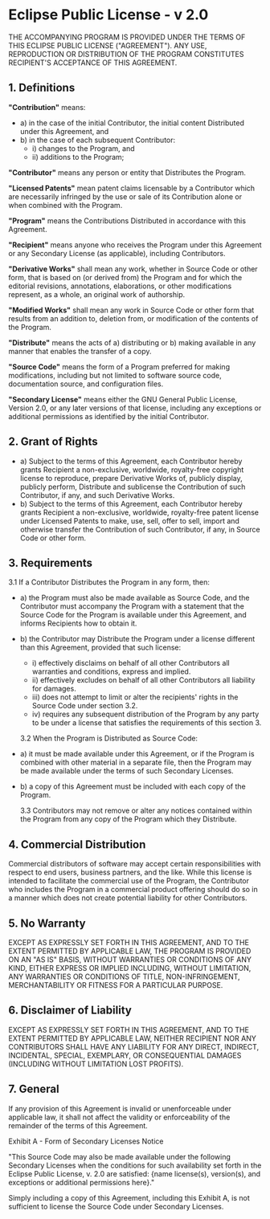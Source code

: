# Eclipse Public License - v 2.0

THE ACCOMPANYING PROGRAM IS PROVIDED UNDER THE TERMS OF THIS ECLIPSE PUBLIC LICENSE ("AGREEMENT"). ANY USE, REPRODUCTION OR DISTRIBUTION OF THE PROGRAM CONSTITUTES RECIPIENT'S ACCEPTANCE OF THIS AGREEMENT.

## 1. Definitions

**"Contribution"** means:

-   a) in the case of the initial Contributor, the initial content Distributed under this Agreement, and
-   b) in the case of each subsequent Contributor:
    -   i) changes to the Program, and
    -   ii) additions to the Program;

**"Contributor"** means any person or entity that Distributes the Program.

**"Licensed Patents"** mean patent claims licensable by a Contributor which are necessarily infringed by the use or sale of its Contribution alone or when combined with the Program.

**"Program"** means the Contributions Distributed in accordance with this Agreement.

**"Recipient"** means anyone who receives the Program under this Agreement or any Secondary License (as applicable), including Contributors.

**"Derivative Works"** shall mean any work, whether in Source Code or other form, that is based on (or derived from) the Program and for which the editorial revisions, annotations, elaborations, or other modifications represent, as a whole, an original work of authorship.

**"Modified Works"** shall mean any work in Source Code or other form that results from an addition to, deletion from, or modification of the contents of the Program.

**"Distribute"** means the acts of a) distributing or b) making available in any manner that enables the transfer of a copy.

**"Source Code"** means the form of a Program preferred for making modifications, including but not limited to software source code, documentation source, and configuration files.

**"Secondary License"** means either the GNU General Public License, Version 2.0, or any later versions of that license, including any exceptions or additional permissions as identified by the initial Contributor.

## 2. Grant of Rights

-   a) Subject to the terms of this Agreement, each Contributor hereby grants Recipient a non-exclusive, worldwide, royalty-free copyright license to reproduce, prepare Derivative Works of, publicly display, publicly perform, Distribute and sublicense the Contribution of such Contributor, if any, and such Derivative Works.
-   b) Subject to the terms of this Agreement, each Contributor hereby grants Recipient a non-exclusive, worldwide, royalty-free patent license under Licensed Patents to make, use, sell, offer to sell, import and otherwise transfer the Contribution of such Contributor, if any, in Source Code or other form.

## 3. Requirements

3.1 If a Contributor Distributes the Program in any form, then:

-   a) the Program must also be made available as Source Code, and the Contributor must accompany the Program with a statement that the Source Code for the Program is available under this Agreement, and informs Recipients how to obtain it.
-   b) the Contributor may Distribute the Program under a license different than this Agreement, provided that such license:

    -   i) effectively disclaims on behalf of all other Contributors all warranties and conditions, express and implied.
    -   ii) effectively excludes on behalf of all other Contributors all liability for damages.
    -   iii) does not attempt to limit or alter the recipients' rights in the Source Code under section 3.2.
    -   iv) requires any subsequent distribution of the Program by any party to be under a license that satisfies the requirements of this section 3.

    3.2 When the Program is Distributed as Source Code:

-   a) it must be made available under this Agreement, or if the Program is combined with other material in a separate file, then the Program may be made available under the terms of such Secondary Licenses.
-   b) a copy of this Agreement must be included with each copy of the Program.

    3.3 Contributors may not remove or alter any notices contained within the Program from any copy of the Program which they Distribute.

## 4. Commercial Distribution

Commercial distributors of software may accept certain responsibilities with respect to end users, business partners, and the like. While this license is intended to facilitate the commercial use of the Program, the Contributor who includes the Program in a commercial product offering should do so in a manner which does not create potential liability for other Contributors.

## 5. No Warranty

EXCEPT AS EXPRESSLY SET FORTH IN THIS AGREEMENT, AND TO THE EXTENT PERMITTED BY APPLICABLE LAW, THE PROGRAM IS PROVIDED ON AN "AS IS" BASIS, WITHOUT WARRANTIES OR CONDITIONS OF ANY KIND, EITHER EXPRESS OR IMPLIED INCLUDING, WITHOUT LIMITATION, ANY WARRANTIES OR CONDITIONS OF TITLE, NON-INFRINGEMENT, MERCHANTABILITY OR FITNESS FOR A PARTICULAR PURPOSE.

## 6. Disclaimer of Liability

EXCEPT AS EXPRESSLY SET FORTH IN THIS AGREEMENT, AND TO THE EXTENT PERMITTED BY APPLICABLE LAW, NEITHER RECIPIENT NOR ANY CONTRIBUTORS SHALL HAVE ANY LIABILITY FOR ANY DIRECT, INDIRECT, INCIDENTAL, SPECIAL, EXEMPLARY, OR CONSEQUENTIAL DAMAGES (INCLUDING WITHOUT LIMITATION LOST PROFITS).

## 7. General

If any provision of this Agreement is invalid or unenforceable under applicable law, it shall not affect the validity or enforceability of the remainder of the terms of this Agreement.

Exhibit A - Form of Secondary Licenses Notice

"This Source Code may also be made available under the following Secondary Licenses when the conditions for such availability set forth in the Eclipse Public License, v. 2.0 are satisfied: {name license(s), version(s), and exceptions or additional permissions here}."

Simply including a copy of this Agreement, including this Exhibit A, is not sufficient to license the Source Code under Secondary Licenses.
